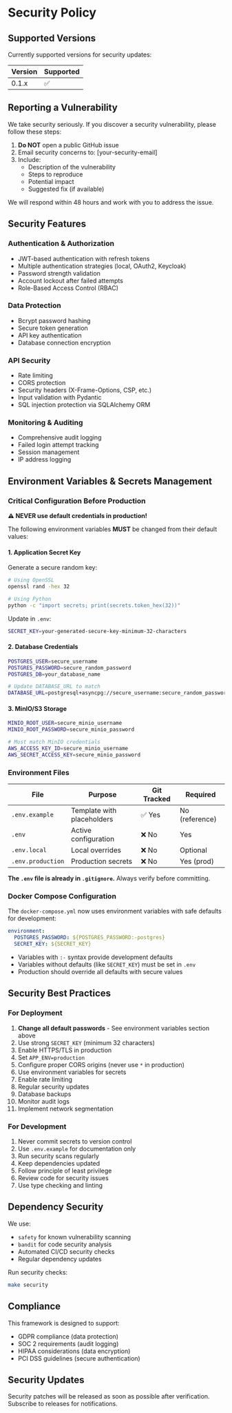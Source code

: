 # Security Policy

## Supported Versions

Currently supported versions for security updates:

| Version | Supported          |
| ------- | ------------------ |
| 0.1.x   | :white_check_mark: |

## Reporting a Vulnerability

We take security seriously. If you discover a security vulnerability, please follow these steps:

1. **Do NOT** open a public GitHub issue
2. Email security concerns to: [your-security-email]
3. Include:
   - Description of the vulnerability
   - Steps to reproduce
   - Potential impact
   - Suggested fix (if available)

We will respond within 48 hours and work with you to address the issue.

## Security Features

### Authentication & Authorization
- JWT-based authentication with refresh tokens
- Multiple authentication strategies (local, OAuth2, Keycloak)
- Password strength validation
- Account lockout after failed attempts
- Role-Based Access Control (RBAC)

### Data Protection
- Bcrypt password hashing
- Secure token generation
- API key authentication
- Database connection encryption

### API Security
- Rate limiting
- CORS protection
- Security headers (X-Frame-Options, CSP, etc.)
- Input validation with Pydantic
- SQL injection protection via SQLAlchemy ORM

### Monitoring & Auditing
- Comprehensive audit logging
- Failed login attempt tracking
- Session management
- IP address logging

## Environment Variables & Secrets Management

### Critical Configuration Before Production

**⚠️ NEVER use default credentials in production!**

The following environment variables **MUST** be changed from their default values:

#### 1. Application Secret Key

Generate a secure random key:
```bash
# Using OpenSSL
openssl rand -hex 32

# Using Python
python -c "import secrets; print(secrets.token_hex(32))"
```

Update in `.env`:
```bash
SECRET_KEY=your-generated-secure-key-minimum-32-characters
```

#### 2. Database Credentials

```bash
POSTGRES_USER=secure_username
POSTGRES_PASSWORD=secure_random_password
POSTGRES_DB=your_database_name

# Update DATABASE_URL to match
DATABASE_URL=postgresql+asyncpg://secure_username:secure_random_password@postgres:5432/your_database_name
```

#### 3. MinIO/S3 Storage

```bash
MINIO_ROOT_USER=secure_minio_username
MINIO_ROOT_PASSWORD=secure_minio_password

# Must match MinIO credentials
AWS_ACCESS_KEY_ID=secure_minio_username
AWS_SECRET_ACCESS_KEY=secure_minio_password
```

### Environment Files

| File | Purpose | Git Tracked | Required |
|------|---------|-------------|----------|
| `.env.example` | Template with placeholders | ✅ Yes | No (reference) |
| `.env` | Active configuration | ❌ No | Yes |
| `.env.local` | Local overrides | ❌ No | Optional |
| `.env.production` | Production secrets | ❌ No | Yes (prod) |

**The `.env` file is already in `.gitignore`.** Always verify before committing.

### Docker Compose Configuration

The `docker-compose.yml` now uses environment variables with safe defaults for development:

```yaml
environment:
  POSTGRES_PASSWORD: ${POSTGRES_PASSWORD:-postgres}
  SECRET_KEY: ${SECRET_KEY}
```

- Variables with `:-` syntax provide development defaults
- Variables without defaults (like `SECRET_KEY`) must be set in `.env`
- Production should override all defaults with secure values

## Security Best Practices

### For Deployment
1. **Change all default passwords** - See environment variables section above
2. Use strong `SECRET_KEY` (minimum 32 characters)
3. Enable HTTPS/TLS in production
4. Set `APP_ENV=production`
5. Configure proper CORS origins (never use `*` in production)
6. Use environment variables for secrets
7. Enable rate limiting
8. Regular security updates
9. Database backups
10. Monitor audit logs
11. Implement network segmentation

### For Development
1. Never commit secrets to version control
2. Use `.env.example` for documentation only
3. Run security scans regularly
4. Keep dependencies updated
5. Follow principle of least privilege
6. Review code for security issues
7. Use type checking and linting

## Dependency Security

We use:
- `safety` for known vulnerability scanning
- `bandit` for code security analysis
- Automated CI/CD security checks
- Regular dependency updates

Run security checks:
```bash
make security
```

## Compliance

This framework is designed to support:
- GDPR compliance (data protection)
- SOC 2 requirements (audit logging)
- HIPAA considerations (data encryption)
- PCI DSS guidelines (secure authentication)

## Security Updates

Security patches will be released as soon as possible after verification. Subscribe to releases for notifications.
